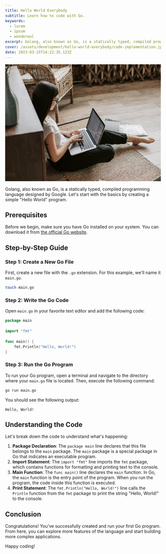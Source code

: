 ```yaml
---
title: Hello World Everybody
subtitle: Learn how to code with Go.
keywords:
  - lorem
  - ipsum
  - wonderwul
excerpt: Golang, also known as Go, is a statically typed, compiled programming language designed by Google. Let's start with the basics by creating a simple "Hello World" program.
cover: /assets/development/hello-world-everybody/code-implementation.jpg
date: 2023-03-15T14:22:35.123Z
---
```


![Woman in tech](code-implementation.jpg)

Golang, also known as Go, is a statically typed, compiled programming language designed by Google. Let's start with the basics by creating a simple "Hello World" program.

## Prerequisites

Before we begin, make sure you have Go installed on your system. You can download it from [the official Go website](https://golang.org/dl/).

## Step-by-Step Guide

### Step 1: Create a New Go File

First, create a new file with the `.go` extension. For this example, we'll name it `main.go`.

```bash
touch main.go
```

### Step 2: Write the Go Code

Open `main.go` in your favorite text editor and add the following code:

```go
package main

import "fmt"

func main() {
    fmt.Println("Hello, World!")
}
```

### Step 3: Run the Go Program

To run your Go program, open a terminal and navigate to the directory where your `main.go` file is located. Then, execute the following command:

```bash title="run file"
go run main.go
```

You should see the following output:

```plaintext
Hello, World!
```

## Understanding the Code

Let's break down the code to understand what's happening:

1. **Package Declaration**: The `package main` line declares that this file belongs to the `main` package. The `main` package is a special package in Go that indicates an executable program.
2. **Import Statement**: The `import "fmt"` line imports the `fmt` package, which contains functions for formatting and printing text to the console.
3. **Main Function**: The `func main()` line declares the `main` function. In Go, the `main` function is the entry point of the program. When you run the program, the code inside this function is executed.
4. **Print Statement**: The `fmt.Println("Hello, World!")` line calls the `Println` function from the `fmt` package to print the string "Hello, World!" to the console.

## Conclusion

Congratulations! You've successfully created and run your first Go program. From here, you can explore more features of the language and start building more complex applications.

Happy coding!